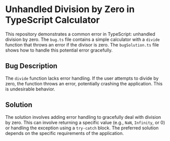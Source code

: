 # Unhandled Division by Zero in TypeScript Calculator

This repository demonstrates a common error in TypeScript: unhandled division by zero. The `bug.ts` file contains a simple calculator with a `divide` function that throws an error if the divisor is zero.  The `bugSolution.ts` file shows how to handle this potential error gracefully.

## Bug Description

The `divide` function lacks error handling. If the user attempts to divide by zero, the function throws an error, potentially crashing the application.  This is undesirable behavior.

## Solution

The solution involves adding error handling to gracefully deal with division by zero.  This can involve returning a specific value (e.g., `NaN`, `Infinity`, or 0) or handling the exception using a `try-catch` block. The preferred solution depends on the specific requirements of the application.
